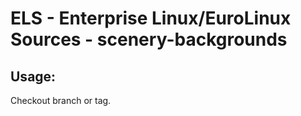 # ELS - Enterprise Linux/EuroLinux Sources - scenery-backgrounds 
## Usage:
  Checkout branch or tag.
